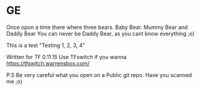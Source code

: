 # GE
Once opon a time there where three bears. Baby Bear. Mummy Bear and Daddy Bear
You can never be Daddy Bear, as you cant know everything  ;o)

This is a test 
"Testing 1, 2, 3, 4"

Written for TF 0.11.15
Use TFswitch if you wanna https://tfswitch.warrensbox.com/

P.S Be very careful what you open on a Public git repo. Have you scanned me ;o)
